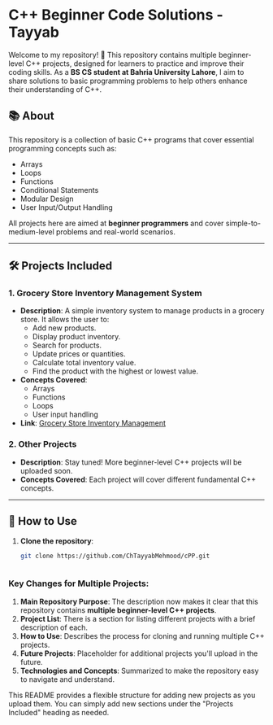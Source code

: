 # C++ Beginner Code Solutions - Tayyab

Welcome to my repository! 👋 This repository contains multiple beginner-level C++ projects, designed for learners to practice and improve their coding skills. As a **BS CS student at Bahria University Lahore**, I aim to share solutions to basic programming problems to help others enhance their understanding of C++.

## 📚 About

This repository is a collection of basic C++ programs that cover essential programming concepts such as:

- Arrays
- Loops
- Functions
- Conditional Statements
- Modular Design
- User Input/Output Handling

All projects here are aimed at **beginner programmers** and cover simple-to-medium-level problems and real-world scenarios.

---

## 🛠️ Projects Included

### 1. **Grocery Store Inventory Management System**
   - **Description**: A simple inventory system to manage products in a grocery store. It allows the user to:
     - Add new products.
     - Display product inventory.
     - Search for products.
     - Update prices or quantities.
     - Calculate total inventory value.
     - Find the product with the highest or lowest value.
   - **Concepts Covered**:
     - Arrays
     - Functions
     - Loops
     - User input handling
   - **Link**: [Grocery Store Inventory Management](./grocery_inventory.cpp)

### 2. **Other Projects**
   - **Description**: Stay tuned! More beginner-level C++ projects will be uploaded soon.
   - **Concepts Covered**: Each project will cover different fundamental C++ concepts.

---

## 🚀 How to Use

1. **Clone the repository**:
   ```bash
   git clone https://github.com/ChTayyabMehmood/cPP.git
   


### Key Changes for Multiple Projects:

1. **Main Repository Purpose**: The description now makes it clear that this repository contains **multiple beginner-level C++ projects**.
2. **Project List**: There is a section for listing different projects with a brief description of each.
3. **How to Use**: Describes the process for cloning and running multiple C++ projects.
4. **Future Projects**: Placeholder for additional projects you'll upload in the future.
5. **Technologies and Concepts**: Summarized to make the repository easy to navigate and understand.

This README provides a flexible structure for adding new projects as you upload them. You can simply add new sections under the "Projects Included" heading as needed.

